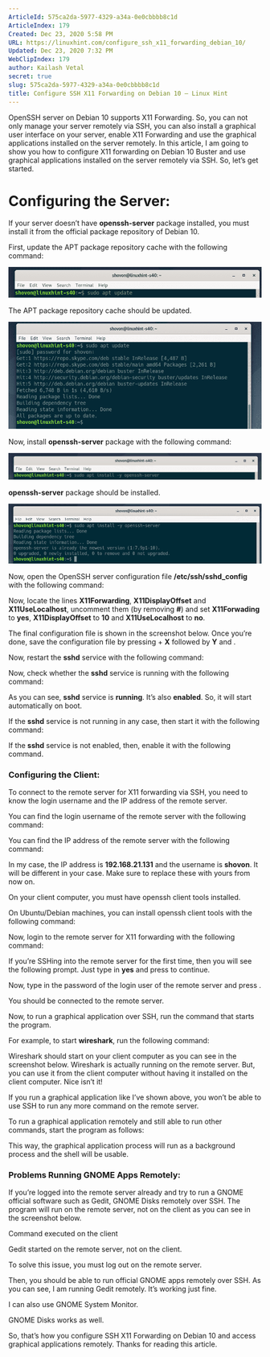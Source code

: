 ```yaml
---
ArticleId: 575ca2da-5977-4329-a34a-0e0cbbbb8c1d
ArticleIndex: 179
Created: Dec 23, 2020 5:58 PM
URL: https://linuxhint.com/configure_ssh_x11_forwarding_debian_10/
Updated: Dec 23, 2020 7:32 PM
WebClipIndex: 179
author: Kailash Vetal
secret: true
slug: 575ca2da-5977-4329-a34a-0e0cbbbb8c1d
title: Configure SSH X11 Forwarding on Debian 10 – Linux Hint
---
```

OpenSSH server on Debian 10 supports X11 Forwarding. So, you can not only manage your server remotely via SSH, you can also install a graphical user interface on your server, enable X11 Forwarding and use the graphical applications installed on the server remotely. In this article, I am going to show you how to configure X11 forwarding on Debian 10 Buster and use graphical applications installed on the server remotely via SSH. So, let’s get started.

# Configuring the Server:

If your server doesn’t have **openssh-server** package installed, you must install it from the official package repository of Debian 10.

First, update the APT package repository cache with the following command:

![179%2029c979c4cef24e5aadfa8bf537115507/1-50.png](179%2029c979c4cef24e5aadfa8bf537115507/1-50.png)

The APT package repository cache should be updated.

![179%2029c979c4cef24e5aadfa8bf537115507/2-50.png](179%2029c979c4cef24e5aadfa8bf537115507/2-50.png)

Now, install **openssh-server** package with the following command:

![179%2029c979c4cef24e5aadfa8bf537115507/3-49.png](179%2029c979c4cef24e5aadfa8bf537115507/3-49.png)

**openssh-server** package should be installed.

![179%2029c979c4cef24e5aadfa8bf537115507/4-48.png](179%2029c979c4cef24e5aadfa8bf537115507/4-48.png)

Now, open the OpenSSH server configuration file **/etc/ssh/sshd_config** with the following command:

Now, locate the lines **X11Forwarding**, **X11DisplayOffset** and **X11UseLocalhost**, uncomment them (by removing **#**) and set **X11Forwading** to **yes**, **X11DisplayOffset** to **10** and **X11UseLocalhost** to **no**.

The final configuration file is shown in the screenshot below. Once you’re done, save the configuration file by pressing **<Ctrl>** + **X** followed by **Y** and **<Enter>**.

Now, restart the **sshd** service with the following command:

Now, check whether the **sshd** service is running with the following command:

As you can see, **sshd** service is **running**. It’s also **enabled**. So, it will start automatically on boot.

If the **sshd** service is not running in any case, then start it with the following command:

If the **sshd** service is not enabled, then, enable it with the following command.

### Configuring the Client:

To connect to the remote server for X11 forwarding via SSH, you need to know the login username and the IP address of the remote server.

You can find the login username of the remote server with the following command:

You can find the IP address of the remote server with the following command:

In my case, the IP address is **192.168.21.131** and the username is **shovon**. It will be different in your case. Make sure to replace these with yours from now on.

On your client computer, you must have openssh client tools installed.

On Ubuntu/Debian machines, you can install openssh client tools with the following command:

Now, login to the remote server for X11 forwarding with the following command:

If you’re SSHing into the remote server for the first time, then you will see the following prompt. Just type in **yes** and press **<Enter>** to continue.

Now, type in the password of the login user of the remote server and press **<Enter>**.

You should be connected to the remote server.

Now, to run a graphical application over SSH, run the command that starts the program.

For example, to start **wireshark**, run the following command:

Wireshark should start on your client computer as you can see in the screenshot below. Wireshark is actually running on the remote server. But, you can use it from the client computer without having it installed on the client computer. Nice isn’t it!

If you run a graphical application like I’ve shown above, you won’t be able to use SSH to run any more command on the remote server.

To run a graphical application remotely and still able to run other commands, start the program as follows:

This way, the graphical application process will run as a background process and the shell will be usable.

### Problems Running GNOME Apps Remotely:

If you’re logged into the remote server already and try to run a GNOME official software such as Gedit, GNOME Disks remotely over SSH. The program will run on the remote server, not on the client as you can see in the screenshot below.

Command executed on the client

Gedit started on the remote server, not on the client.

To solve this issue, you must log out on the remote server.

Then, you should be able to run official GNOME apps remotely over SSH. As you can see, I am running Gedit remotely. It’s working just fine.

I can also use GNOME System Monitor.

GNOME Disks works as well.

So, that’s how you configure SSH X11 Forwarding on Debian 10 and access graphical applications remotely. Thanks for reading this article.
